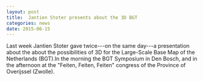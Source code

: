 ```yaml
---
layout: post
title:  Jantien Stoter presents about the 3D BGT
categories: news
date: 2015-06-15
---
```


 Last week Jantien Stoter gave twice---on the same day---a presentation about the about the possibilities of 3D for the Large-Scale Base Map of the Netherlands (BGT).In the morning the BGT Symposium in Den Bosch, and in the afternoon at the "Feiten, Feiten, Feiten" congress of the Province of Overijssel (Zwolle).

 <script async class="speakerdeck-embed" data-id="48abd62cefa741d398ad2b4446014f6f" data-ratio="1.33333333333333" src="//speakerdeck.com/assets/embed.js"></script>